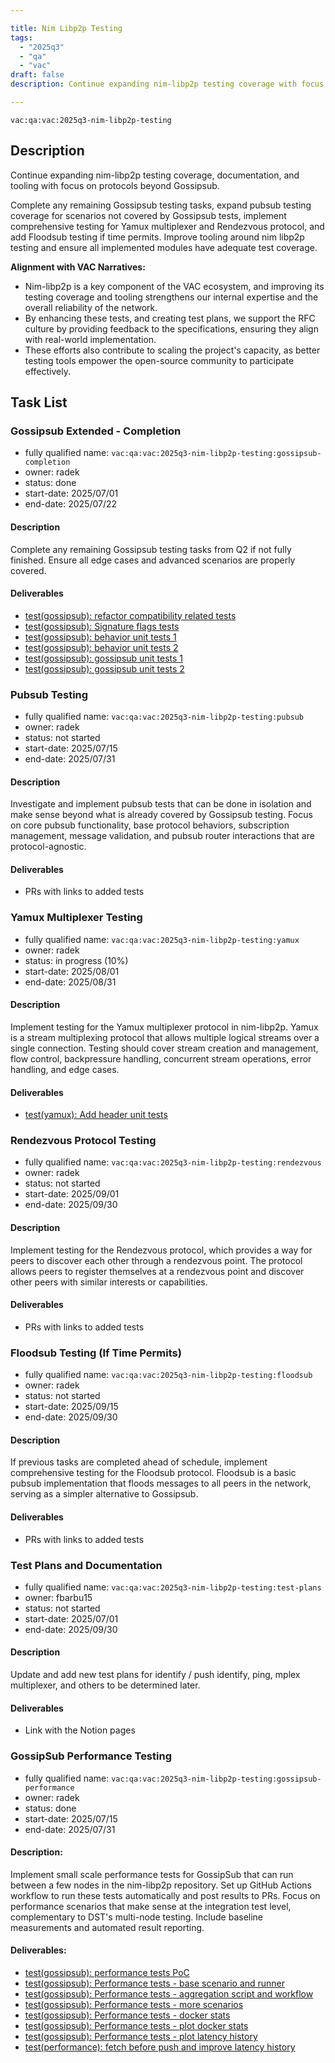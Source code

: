 ```yaml
---

title: Nim Libp2p Testing
tags:
  - "2025q3"
  - "qa"
  - "vac"  
draft: false  
description: Continue expanding nim-libp2p testing coverage with focus on pubsub, yamux, rendezvous and floodsub protocols. 

---
```


`vac:qa:vac:2025q3-nim-libp2p-testing`

## Description
Continue expanding nim-libp2p testing coverage, documentation, and tooling with focus on protocols beyond Gossipsub.

Complete any remaining Gossipsub testing tasks, expand pubsub testing coverage for scenarios not covered by Gossipsub tests, implement comprehensive testing for Yamux multiplexer and Rendezvous protocol, and add Floodsub testing if time permits.
Improve tooling around nim libp2p testing and ensure all implemented modules have adequate test coverage.

**Alignment with VAC Narratives:**
* Nim-libp2p is a key component of the VAC ecosystem,
  and improving its testing coverage and tooling strengthens our internal expertise
  and the overall reliability of the network.
* By enhancing these tests, and creating test plans,
  we support the RFC culture by providing feedback to the specifications,
  ensuring they align with real-world implementation.
* These efforts also contribute to scaling the project's capacity,
  as better testing tools empower the open-source community to participate effectively.

## Task List

### Gossipsub Extended - Completion

* fully qualified name: `vac:qa:vac:2025q3-nim-libp2p-testing:gossipsub-completion`
* owner: radek
* status: done
* start-date: 2025/07/01
* end-date: 2025/07/22

#### Description
Complete any remaining Gossipsub testing tasks from Q2 if not fully finished.
Ensure all edge cases and advanced scenarios are properly covered.

#### Deliverables
- [test(gossipsub): refactor compatibility related tests](https://github.com/vacp2p/nim-libp2p/pull/1495)
- [test(gossipsub): Signature flags tests](https://github.com/vacp2p/nim-libp2p/pull/1496)
- [test(gossipsub): behavior unit tests 1](https://github.com/vacp2p/nim-libp2p/pull/1501)
- [test(gossipsub): behavior unit tests 2](https://github.com/vacp2p/nim-libp2p/pull/1503)
- [test(gossipsub): gossipsub unit tests 1](https://github.com/vacp2p/nim-libp2p/pull/1508)
- [test(gossipsub): gossipsub unit tests 2](https://github.com/vacp2p/nim-libp2p/pull/1511)

### Pubsub Testing

* fully qualified name: `vac:qa:vac:2025q3-nim-libp2p-testing:pubsub`
* owner: radek
* status: not started
* start-date: 2025/07/15
* end-date: 2025/07/31

#### Description
Investigate and implement pubsub tests that can be done in isolation and make sense
beyond what is already covered by Gossipsub testing. Focus on core pubsub functionality,
base protocol behaviors, subscription management, message validation, and pubsub router
interactions that are protocol-agnostic.

#### Deliverables
* PRs with links to added tests

### Yamux Multiplexer Testing

* fully qualified name: `vac:qa:vac:2025q3-nim-libp2p-testing:yamux`
* owner: radek
* status: in progress (10%)
* start-date: 2025/08/01
* end-date: 2025/08/31

#### Description
Implement testing for the Yamux multiplexer protocol in nim-libp2p.
Yamux is a stream multiplexing protocol that allows multiple logical streams
over a single connection. Testing should cover stream creation and management,
flow control, backpressure handling, concurrent stream operations, error handling,
and edge cases.

#### Deliverables
* [test(yamux): Add header unit tests](https://github.com/vacp2p/nim-libp2p/pull/1625)

### Rendezvous Protocol Testing

* fully qualified name: `vac:qa:vac:2025q3-nim-libp2p-testing:rendezvous`
* owner: radek
* status: not started
* start-date: 2025/09/01
* end-date: 2025/09/30

#### Description
Implement testing for the Rendezvous protocol, which provides a way for peers
to discover each other through a rendezvous point. The protocol allows peers
to register themselves at a rendezvous point and discover other peers with
similar interests or capabilities.

#### Deliverables
* PRs with links to added tests

### Floodsub Testing (If Time Permits)

* fully qualified name: `vac:qa:vac:2025q3-nim-libp2p-testing:floodsub`
* owner: radek
* status: not started
* start-date: 2025/09/15
* end-date: 2025/09/30

#### Description
If previous tasks are completed ahead of schedule, implement comprehensive
testing for the Floodsub protocol. Floodsub is a basic pubsub implementation
that floods messages to all peers in the network, serving as a simpler
alternative to Gossipsub.

#### Deliverables
* PRs with links to added tests

### Test Plans and Documentation

* fully qualified name: `vac:qa:vac:2025q3-nim-libp2p-testing:test-plans`
* owner: fbarbu15
* status: not started
* start-date: 2025/07/01
* end-date: 2025/09/30

#### Description
Update and add new test plans for identify / push identify, ping, mplex multiplexer,
and others to be determined later.

#### Deliverables
* Link with the Notion pages

### GossipSub Performance Testing

* fully qualified name: `vac:qa:vac:2025q3-nim-libp2p-testing:gossipsub-performance`
* owner: radek
* status: done
* start-date: 2025/07/15
* end-date: 2025/07/31

#### Description: 
Implement small scale performance tests for GossipSub that can run between a few nodes in the nim-libp2p repository. Set up GitHub Actions workflow to run these tests automatically and post results to PRs. Focus on performance scenarios that make sense at the integration test level, complementary to DST's multi-node testing. Include baseline measurements and automated result reporting.

#### Deliverables:
* [test(gossipsub): performance tests PoC](https://github.com/vacp2p/nim-libp2p/pull/1544)
* [test(gossipsub): Performance tests - base scenario and runner](https://github.com/vacp2p/nim-libp2p/pull/1573)
* [test(gossipsub): Performance tests - aggregation script and workflow](https://github.com/vacp2p/nim-libp2p/pull/1577)
* [test(gossipsub): Performance tests - more scenarios](https://github.com/vacp2p/nim-libp2p/pull/1585)
* [test(gossipsub): Performance tests - docker stats](https://github.com/vacp2p/nim-libp2p/pull/1593)
* [test(gossipsub): Performance tests - plot docker stats](https://github.com/vacp2p/nim-libp2p/pull/1597)
* [test(gossipsub): Performance tests - plot latency history](https://github.com/vacp2p/nim-libp2p/pull/1608)
* [test(performance): fetch before push and improve latency history](https://github.com/vacp2p/nim-libp2p/pull/1617)
